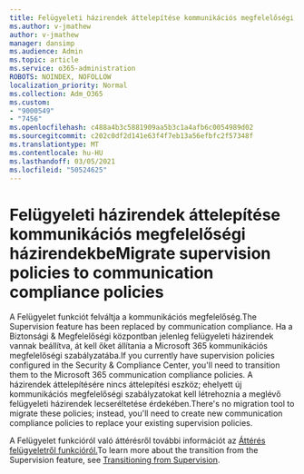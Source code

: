 ```yaml
---
title: Felügyeleti házirendek áttelepítése kommunikációs megfelelőségi házirendekbe
ms.author: v-jmathew
author: v-jmathew
manager: dansimp
ms.audience: Admin
ms.topic: article
ms.service: o365-administration
ROBOTS: NOINDEX, NOFOLLOW
localization_priority: Normal
ms.collection: Adm_O365
ms.custom:
- "9000549"
- "7456"
ms.openlocfilehash: c488a4b3c5881909aa5b3c1a4afb6c0054989d02
ms.sourcegitcommit: c202c0df2d141e63f4f7eb13a56efbfc2f57348f
ms.translationtype: MT
ms.contentlocale: hu-HU
ms.lasthandoff: 03/05/2021
ms.locfileid: "50524625"
---
```

# <a name="migrate-supervision-policies-to-communication-compliance-policies"></a><span data-ttu-id="c6eb2-102">Felügyeleti házirendek áttelepítése kommunikációs megfelelőségi házirendekbe</span><span class="sxs-lookup"><span data-stu-id="c6eb2-102">Migrate supervision policies to communication compliance policies</span></span>

<span data-ttu-id="c6eb2-103">A Felügyelet funkciót felváltja a kommunikációs megfelelőség.</span><span class="sxs-lookup"><span data-stu-id="c6eb2-103">The Supervision feature has been replaced by communication compliance.</span></span> <span data-ttu-id="c6eb2-104">Ha a Biztonsági & Megfelelőségi központban jelenleg felügyeleti házirendek vannak beállítva, át kell őket állítania a Microsoft 365 kommunikációs megfelelőségi szabályzatába.</span><span class="sxs-lookup"><span data-stu-id="c6eb2-104">If you currently have supervision policies configured in the Security & Compliance Center, you'll need to transition them to the Microsoft 365 communication compliance policies.</span></span> <span data-ttu-id="c6eb2-105">A házirendek áttelepítésére nincs áttelepítési eszköz; ehelyett új kommunikációs megfelelőségi szabályzatokat kell létrehoznia a meglévő felügyeleti házirendek lecseréltetése érdekében.</span><span class="sxs-lookup"><span data-stu-id="c6eb2-105">There's no migration tool to migrate these policies; instead, you'll need to create new communication compliance policies to replace your existing supervision policies.</span></span>

<span data-ttu-id="c6eb2-106">A Felügyelet funkcióról való áttérésről további információt az [Áttérés felügyeletről funkcióról.](https://go.microsoft.com/fwlink/?linkid=2128750)</span><span class="sxs-lookup"><span data-stu-id="c6eb2-106">To learn more about the transition from the Supervision feature, see [Transitioning from Supervision](https://go.microsoft.com/fwlink/?linkid=2128750).</span></span>
